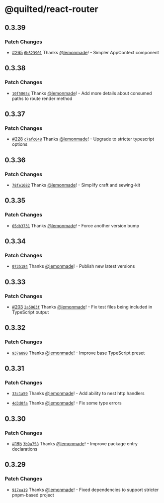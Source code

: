 # @quilted/react-router

## 0.3.39

### Patch Changes

- [#265](https://github.com/lemonmade/quilt/pull/265) [`6b523901`](https://github.com/lemonmade/quilt/commit/6b52390142a0d075d6ce75e014e45cb02f5c6d9a) Thanks [@lemonmade](https://github.com/lemonmade)! - Simpler AppContext component

## 0.3.38

### Patch Changes

- [`10f5865c`](https://github.com/lemonmade/quilt/commit/10f5865cf1d3fafc6448015ded5182b75a70eb1f) Thanks [@lemonmade](https://github.com/lemonmade)! - Add more details about consumed paths to route render method

## 0.3.37

### Patch Changes

- [#228](https://github.com/lemonmade/quilt/pull/228) [`c7afc048`](https://github.com/lemonmade/quilt/commit/c7afc0486d37bc54da704c46cda1166690dda152) Thanks [@lemonmade](https://github.com/lemonmade)! - Upgrade to stricter typescript options

## 0.3.36

### Patch Changes

- [`78fe1682`](https://github.com/lemonmade/quilt/commit/78fe1682e3f258ffca719c7eaaeeac05031dfa80) Thanks [@lemonmade](https://github.com/lemonmade)! - Simplify craft and sewing-kit

## 0.3.35

### Patch Changes

- [`65db3731`](https://github.com/lemonmade/quilt/commit/65db37312192507643bafa672a29d8e63cce823f) Thanks [@lemonmade](https://github.com/lemonmade)! - Force another version bump

## 0.3.34

### Patch Changes

- [`0735184`](https://github.com/lemonmade/quilt/commit/073518430d0fcabab7a2db9c76f8a69dac1fdea5) Thanks [@lemonmade](https://github.com/lemonmade)! - Publish new latest versions

## 0.3.33

### Patch Changes

- [#203](https://github.com/lemonmade/quilt/pull/203) [`2a5063f`](https://github.com/lemonmade/quilt/commit/2a5063fe8e949eaa7829dd5685901b67a06c09c8) Thanks [@lemonmade](https://github.com/lemonmade)! - Fix test files being included in TypeScript output

## 0.3.32

### Patch Changes

- [`937a890`](https://github.com/lemonmade/quilt/commit/937a89009924a7b1d9e2a102028efd97928396e3) Thanks [@lemonmade](https://github.com/lemonmade)! - Improve base TypeScript preset

## 0.3.31

### Patch Changes

- [`33c1a59`](https://github.com/lemonmade/quilt/commit/33c1a59c89fd9aeae81cb6072b4100d706268985) Thanks [@lemonmade](https://github.com/lemonmade)! - Add ability to nest http handlers

* [`4d3d0fa`](https://github.com/lemonmade/quilt/commit/4d3d0fadd1dc4eedd88198506d4f05f446180430) Thanks [@lemonmade](https://github.com/lemonmade)! - Fix some type errors

## 0.3.30

### Patch Changes

- [#185](https://github.com/lemonmade/quilt/pull/185) [`3b9a758`](https://github.com/lemonmade/quilt/commit/3b9a758c5703aa63b93a736e33f88a3bfa393fb8) Thanks [@lemonmade](https://github.com/lemonmade)! - Improve package entry declarations

## 0.3.29

### Patch Changes

- [`917ea19`](https://github.com/lemonmade/quilt/commit/917ea19edbd8ad210675b11ef7f2ebe0c33e0b3e) Thanks [@lemonmade](https://github.com/lemonmade)! - Fixed dependencies to support stricter pnpm-based project
